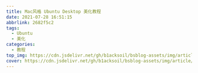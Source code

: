 ```yaml
---
title: Mac风格 Ubuntu Desktop 美化教程
date: 2021-07-28 16:51:15
abbrlink: 2682f5c2
tags:
  - Ubuntu
  - 美化
categories:
  - 教程
top_img: https://cdn.jsdelivr.net/gh/b1acksoil/bsblog-assets/img/article/2682f5c2/top_img.jpg
cover: https://cdn.jsdelivr.net/gh/b1acksoil/bsblog-assets/img/article/2682f5c2/top_img.jpg
---
```


